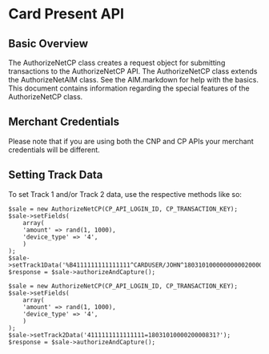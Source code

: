 Card Present API
================

Basic Overview
--------------

The AuthorizeNetCP class creates a request object for submitting transactions
to the AuthorizeNetCP API. The AuthorizeNetCP class extends the AuthorizeNetAIM
class. See the AIM.markdown for help with the basics. This document contains
information regarding the special features of the AuthorizeNetCP class.


Merchant Credentials
--------------------

Please note that if you are using both the CNP and CP APIs your merchant
credentials will be different.

Setting Track Data
------------------

To set Track 1 and/or Track 2 data, use the respective methods like so:

```
$sale = new AuthorizeNetCP(CP_API_LOGIN_ID, CP_TRANSACTION_KEY);
$sale->setFields(
    array(
    'amount' => rand(1, 1000),
    'device_type' => '4',
    )
);
$sale->setTrack1Data('%B4111111111111111^CARDUSER/JOHN^1803101000000000020000831000000?');
$response = $sale->authorizeAndCapture();

$sale = new AuthorizeNetCP(CP_API_LOGIN_ID, CP_TRANSACTION_KEY);
$sale->setFields(
    array(
    'amount' => rand(1, 1000),
    'device_type' => '4',
    )
);
$sale->setTrack2Data('4111111111111111=1803101000020000831?');
$response = $sale->authorizeAndCapture();
```
